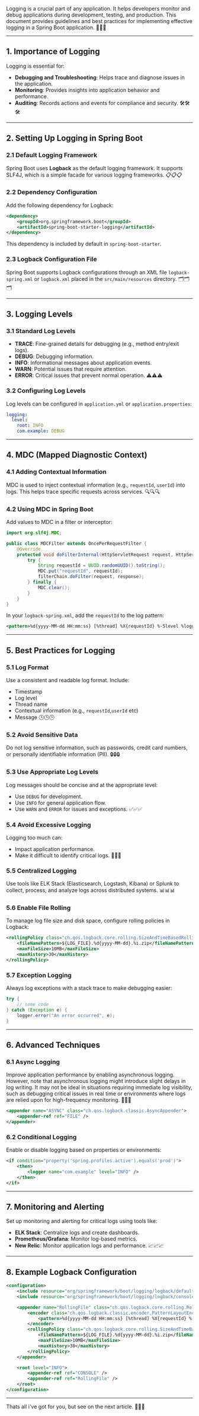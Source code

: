 Logging is a crucial part of any application. It helps developers monitor and debug applications during development, testing, and production. This document provides guidelines and best practices for implementing effective logging in a Spring Boot application. 🌟🌟🌟

---

## **1. Importance of Logging**

Logging is essential for:

- **Debugging and Troubleshooting**: Helps trace and diagnose issues in the application.
- **Monitoring**: Provides insights into application behavior and performance.
- **Auditing**: Records actions and events for compliance and security. 🛠️🛠️🛠️

---

## **2. Setting Up Logging in Spring Boot**

### **2.1 Default Logging Framework**

Spring Boot uses **Logback** as the default logging framework. It supports SLF4J, which is a simple facade for various logging frameworks. 📋📋📋

### **2.2 Dependency Configuration**

Add the following dependency for Logback:

```xml
<dependency>
    <groupId>org.springframework.boot</groupId>
    <artifactId>spring-boot-starter-logging</artifactId>
</dependency>
```

This dependency is included by default in `spring-boot-starter`.

### **2.3 Logback Configuration File**

Spring Boot supports Logback configurations through an XML file `logback-spring.xml` or `logback.xml` placed in the `src/main/resources` directory. 🗂️🗂️🗂️

---

## **3. Logging Levels**

### **3.1 Standard Log Levels**

- **TRACE**: Fine-grained details for debugging (e.g., method entry/exit logs).
- **DEBUG**: Debugging information.
- **INFO**: Informational messages about application events.
- **WARN**: Potential issues that require attention.
- **ERROR**: Critical issues that prevent normal operation. ⚠️⚠️⚠️

### **3.2 Configuring Log Levels**

Log levels can be configured in `application.yml` or `application.properties`:

```yaml
logging:
  level:
    root: INFO
    com.example: DEBUG
```

---

## **4. MDC (Mapped Diagnostic Context)**

### **4.1 Adding Contextual Information**

MDC is used to inject contextual information (e.g., `requestId`, `userId`) into logs. This helps trace specific requests across services. 🔍🔍🔍

### **4.2 Using MDC in Spring Boot**

Add values to MDC in a filter or interceptor:

```java
import org.slf4j.MDC;

public class MDCFilter extends OncePerRequestFilter {
    @Override
    protected void doFilterInternal(HttpServletRequest request, HttpServletResponse response, FilterChain filterChain) throws ServletException, IOException {
        try {
            String requestId = UUID.randomUUID().toString();
            MDC.put("requestId", requestId);
            filterChain.doFilter(request, response);
        } finally {
            MDC.clear();
        }
    }
}
```

In your `logback-spring.xml`, add the `requestId` to the log pattern:

```xml
<pattern>%d{yyyy-MM-dd HH:mm:ss} [%thread] %X{requestId} %-5level %logger{36} - %msg%n</pattern>
```

---

## **5. Best Practices for Logging**

### **5.1 Log Format**

Use a consistent and readable log format. Include:

- Timestamp
- Log level
- Thread name
- Contextual information (e.g., `requestId`,`userId` etc)
- Message 🕒🕒🕒

### **5.2 Avoid Sensitive Data**

Do not log sensitive information, such as passwords, credit card numbers, or personally identifiable information (PII). 🔒🔒🔒

### **5.3 Use Appropriate Log Levels**

Log messages should be concise and at the appropriate level:

- Use `DEBUG` for development.
- Use `INFO` for general application flow.
- Use `WARN` and `ERROR` for issues and exceptions. ✅✅✅

### **5.4 Avoid Excessive Logging**

Logging too much can:

- Impact application performance.
- Make it difficult to identify critical logs. 🛑🛑🛑

### **5.5 Centralized Logging**

Use tools like ELK Stack (Elasticsearch, Logstash, Kibana) or Splunk to collect, process, and analyze logs across distributed systems. 📊📊📊

### **5.6 Enable File Rolling**

To manage log file size and disk space, configure rolling policies in Logback:

```xml
<rollingPolicy class="ch.qos.logback.core.rolling.SizeAndTimeBasedRollingPolicy">
    <fileNamePattern>${LOG_FILE}.%d{yyyy-MM-dd}.%i.zip</fileNamePattern>
    <maxFileSize>10MB</maxFileSize>
    <maxHistory>30</maxHistory>
</rollingPolicy>
```

### **5.7 Exception Logging**

Always log exceptions with a stack trace to make debugging easier:

```java
try {
    // some code
} catch (Exception e) {
    logger.error("An error occurred", e);
}
```

---

## **6. Advanced Techniques**

### **6.1 Async Logging**

Improve application performance by enabling asynchronous logging. However, note that asynchronous logging might introduce slight delays in log writing. It may not be ideal in situations requiring immediate log visibility, such as debugging critical issues in real time or environments where logs are relied upon for high-frequency monitoring. 🚀🚀🚀

```xml
<appender name="ASYNC" class="ch.qos.logback.classic.AsyncAppender">
    <appender-ref ref="FILE" />
</appender>
```

### **6.2 Conditional Logging**

Enable or disable logging based on properties or environments:

```xml
<if condition="property('spring.profiles.active').equals('prod')">
    <then>
        <logger name="com.example" level="INFO" />
    </then>
</if>
```

---

## **7. Monitoring and Alerting**

Set up monitoring and alerting for critical logs using tools like:

- **ELK Stack**: Centralize logs and create dashboards.
- **Prometheus/Grafana**: Monitor log-based metrics.
- **New Relic**: Monitor application logs and performance. 📈📈📈

---

## **8. Example Logback Configuration**

```xml
<configuration>
    <include resource="org/springframework/boot/logging/logback/defaults.xml" />
    <include resource="org/springframework/boot/logging/logback/console-appender.xml" />

    <appender name="RollingFile" class="ch.qos.logback.core.rolling.RollingFileAppender">
        <encoder class="ch.qos.logback.classic.encoder.PatternLayoutEncoder">
            <pattern>%d{yyyy-MM-dd HH:mm:ss} [%thread] %X{requestId} %-5level %logger{36} - %msg%n</pattern>
        </encoder>
        <rollingPolicy class="ch.qos.logback.core.rolling.SizeAndTimeBasedRollingPolicy">
            <fileNamePattern>${LOG_FILE}.%d{yyyy-MM-dd}.%i.zip</fileNamePattern>
            <maxFileSize>10MB</maxFileSize>
            <maxHistory>30</maxHistory>
        </rollingPolicy>
    </appender>

    <root level="INFO">
        <appender-ref ref="CONSOLE" />
        <appender-ref ref="RollingFile" />
    </root>
</configuration>
```

---

Thats all i've got for you, but see on the next article. 🌟🌟🌟